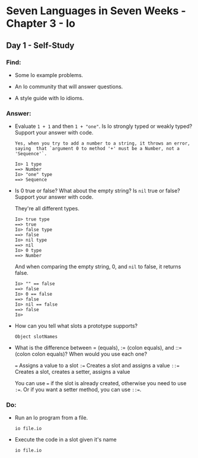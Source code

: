 # Seven Languages in Seven Weeks - Chapter 3 - Io

## Day 1 - Self-Study

### Find:

- Some Io example problems.

- An Io community that will answer questions.

- A style guide with Io idioms.

### Answer:

- Evaluate `1 + 1` and then `1 + "one"`. Is Io strongly typed or weakly typed? Support your answer with code.

      Yes, when you try to add a number to a string, it throws an error, saying  that `argument 0 to method '+' must be a Number, not a 'Sequence'`.

  ```
  Io> 1 type
  ==> Number
  Io> "one" type
  ==> Sequence
  ```

- Is 0 true or false? What about the empty string? Is `nil` true or false? Support your answer with code.

  They're all different types.

  ```
  Io> true type
  ==> true
  Io> false type
  ==> false
  Io> nil type
  ==> nil
  Io> 0 type
  ==> Number
  ```

  And when comparing the empty string, 0, and `nil` to false, it returns false.

  ```
  Io> "" == false
  ==> false
  Io> 0 == false
  ==> false
  Io> nil == false
  ==> false
  Io>
  ```

- How can you tell what slots a prototype supports?

  `Object slotNames`

- What is the difference between = (equals), := (colon equals), and ::= (colon colon equals)? When would you use each one?

  `=` Assigns a value to a slot
  `:=` Creates a slot and assigns a value
  `::=` Creates a slot, creates a setter, assigns a value

  You can use `=` if the slot is already created, otherwise you need to use `:=`. Or if you want a setter method, you can use `::=`.

### Do:

- Run an Io program from a file.

  ```
  io file.io
  ```

- Execute the code in a slot given it's name

  ```
  io file.io
  ```
